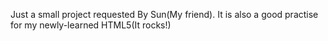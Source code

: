 Just a small project requested By Sun(My friend).
It is also a good practise for my newly-learned HTML5(It rocks!)
